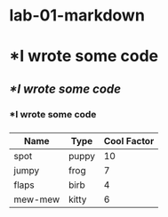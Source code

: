 # lab-01-markdown

<h1><bold>*I wrote some code</h1></bold>
<h2><i>*I wrote some code</h2></i>
<h3>*I wrote some code<h3>

Name|Type|Cool Factor
---|---|---
spot | puppy | 10
jumpy | frog | 7
flaps | birb | 4
mew-mew | kitty | 6